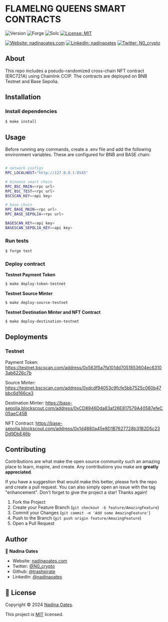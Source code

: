 # FLAMELNG QUEENS SMART CONTRACTS

![Version](https://img.shields.io/badge/version-1.0.0-blue.svg?style=for-the-badge)
![Forge](https://img.shields.io/badge/forge-v0.2.0-blue.svg?style=for-the-badge)
![Solc](https://img.shields.io/badge/solc-v0.8.20-blue.svg?style=for-the-badge)
[![License: MIT](https://img.shields.io/github/license/trashpirate/hold-earn.svg?style=for-the-badge)](https://github.com/trashpirate/hold-earn/blob/main/LICENSE)

[![Website: nadinaoates.com](https://img.shields.io/badge/Portfolio-00e0a7?style=for-the-badge&logo=Website)](https://nadinaoates.com)
[![LinkedIn: nadinaoates](https://img.shields.io/badge/LinkedIn-0a66c2?style=for-the-badge&logo=LinkedIn&logoColor=f5f5f5)](https://linkedin.com/in/nadinaoates)
[![Twitter: N0_crypto](https://img.shields.io/badge/@N0_crypto-black?style=for-the-badge&logo=X)](https://twitter.com/N0_crypto)


## About
This repo includes a pseudo-randomized cross-chain NFT contract (ERC721A) using Chainlink CCIP. The contracts are deployed on BNB Testnet and Base Sepolia.

## Installation

### Install dependencies
```bash
$ make install
```

## Usage
Before running any commands, create a .env file and add the following environment variables. These are configured for BNB and BASE chain:
```bash

# network configs
RPC_LOCALHOST="http://127.0.0.1:8545"

# binance smart chain
RPC_BSC_MAIN=<rpc url>
RPC_BSC_TEST=<rpc url>
BSCSCAN_KEY=<api key>

# base chain
RPC_BASE_MAIN=<rpc url>
RPC_BASE_SEPOLIA=<rpc url>

BASESCAN_KEY=<api key>
BASESCAN_SEPOLIA_KEY=<api key>

```

### Run tests
```bash
$ forge test
```

### Deploy contract

**Testnet Payment Token**  
```bash
$ make deploy-token-testnet
```
**Testnet Source Minter**  
```bash
$ make deploy-source-testnet
```
**Testnet Destination Minter and NFT Contract**  
```bash
$ make deploy-destination-testnet
```

## Deployments

### Testnet
Payment Token:
https://testnet.bscscan.com/address/0x563f5a7fa101dd7051853604ec63103ab6226c7b

Source Minter:
https://testnet.bscscan.com/address/0xdcdf94053c9fcfe5bb7525c060b47bbc6d166ce3

Destination Minter:
https://base-sepolia.blockscout.com/address/0xCD8946Dda83af26E817579A40587efeC05aeC45B

NFT Contract:
https://base-sepolia.blockscout.com/address/0x1d4880a45e8D1B7627728b31B2D5c23Dd9DbE46b


## Contributing

Contributions are what make the open source community such an amazing place to learn, inspire, and create. Any contributions you make are **greatly appreciated**.

If you have a suggestion that would make this better, please fork the repo and create a pull request. You can also simply open an issue with the tag "enhancement".
Don't forget to give the project a star! Thanks again!

1. Fork the Project
2. Create your Feature Branch (`git checkout -b feature/AmazingFeature`)
3. Commit your Changes (`git commit -m 'Add some AmazingFeature'`)
4. Push to the Branch (`git push origin feature/AmazingFeature`)
5. Open a Pull Request

## Author

👤 **Nadina Oates**

* Website: [nadinaoates.com](https://nadinaoates.com)
* Twitter: [@N0\_crypto](https://twitter.com/N0\_crypto)
* Github: [@trashpirate](https://github.com/trashpirate)
* LinkedIn: [@nadinaoates](https://linkedin.com/in/nadinaoates)


## 📝 License

Copyright © 2024 [Nadina Oates](https://github.com/trashpirate).

This project is [MIT](https://github.com/trashpirate/crosschain-nft/blob/master/LICENSE) licensed.



